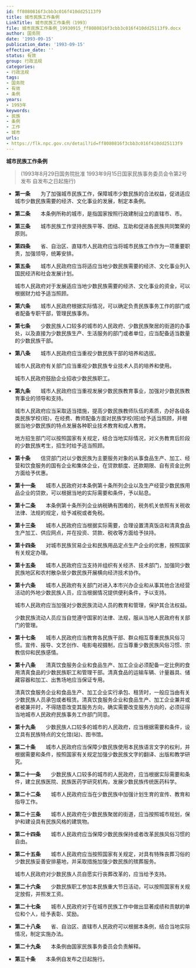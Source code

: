 ```yaml
---
id: ff8080816f3cbb3c016f410dd25113f9
title: 城市民族工作条例
LinkTitle: 城市民族工作条例（1993）
file: 城市民族工作条例_19930915_ff8080816f3cbb3c016f410dd25113f9.docx
author: 国务院
date: '1993-09-15'
publication_date: '1993-09-15'
effective_date: ''
status: 有效
group: 行政法规
categories:
- 行政法规
tags:
- 国务院
- 有效
- 条例
years:
- 1993年
keywords:
- 民族
- 条例
- 工作
- 城市
urls:
- https://flk.npc.gov.cn/detail?id=ff8080816f3cbb3c016f410dd25113f9
---
```


**城市民族工作条例**

> (1993年8月29日国务院批准 1993年9月15日国家民族事务委员会令第2号发布 自发布之日起施行)

- **第一条**　　为了加强城市民族工作，保障城市少数民族的合法权益，促进适应城市少数民族需要的经济、文化事业的发展，制定本条例。

- **第二条**　　本条例所称的城市，是指国家按照行政建制设立的直辖市、市。

- **第三条**　　城市民族工作坚持民族平等、团结、互助和促进各民族共同繁荣的原则。

- **第四条**　　省、自治区、直辖市人民政府应当将城市民族工作作为一项重要职责，加强领导，统筹安排。

- **第五条**　　城市人民政府应当将适应当地少数民族需要的经济、文化事业列入国民经济和社会发展计划。

  城市人民政府对于发展适应当地少数民族需要的经济、文化事业的资金，可以根据财力给予适当照顾。

- **第六条**　　城市人民政府根据实际情况，可以确定负责民族事务工作的部门或者配备专职干部，管理民族事务。

- **第七条**　　少数民族人口较多的城市的人民政府、少数民族聚居的街道的办事处，以及直接为少数民族生产、生活服务的部门或者单位，应当配备适当数量的少数民族干部。

- **第八条**　　城市人民政府应当重视少数民族干部的培养和选拔。

  城市人民政府有关部门应当重视少数民族专业技术人员的培养和使用。

  城市人民政府鼓励企业招收少数民族职工。

- **第九条**　　城市人民政府应当重视发展少数民族教育事业，加强对少数民族教育事业的领导和支持。

  城市人民政府应当采取适当措施，提高少数民族教师队伍的素质，办好各级各类民族学校(班)，在经费、教师配备方面对民族学校(班)给予适当照顾，并根据当地少数民族的特点发展各种职业技术教育和成人教育。

  地方招生部门可以按照国家有关规定，结合当地实际情况，对义务教育后阶段的少数民族考生，招生时给予适当照顾。

- **第十条**　　信贷部门对以少数民族为主要服务对象的从事食品生产、加工、经营和饮食服务的国有企业和集体企业，在贷款额度、还款期限、自有资金比例方面给予优惠。

- **第十一条**　　城市人民政府对本条例第十条所列企业以及生产经营少数民族用品企业的贷款，可以根据当地的实际需要和条件，予以贴息。

- **第十二条**　　本条例第十条所列企业纳税确有困难的，税务机关依照有关税收法律、法规的规定，给予减税或者免税。

- **第十三条**　　城市人民政府应当根据实际需要，合理设置清真饭店和清真食品生产加工、供应网点，并在投资、贷款、税收等方面给予扶持。

- **第十四条**　　对城市民族贸易企业和民族用品定点生产企业的优惠，按照国家有关规定办理。

- **第十五条**　　城市人民政府应当支持并组织有关经济、技术部门，加强同少数民族地区和农村散杂居少数民族开展横向经济技术协作。

- **第十六条**　　城市人民政府有关部门对进入本市兴办企业和从事其他合法经营活动的外地少数民族人员，应当根据情况提供便利条件，予以支持。

  城市人民政府应当加强对少数民族流动人员的教育和管理，保护其合法权益。

  少数民族流动人员应当自觉遵守国家的法律、法规，服从当地人民政府有关部门的管理。

- **第十七条**　　城市人民政府应当教育各民族干部、群众相互尊重民族风俗习惯。宣传、报导、文艺创作、电影电视摄制，应当尊重少数民族风俗习惯、宗教信仰和民族感情。

- **第十八条**　　清真饮食服务企业和食品生产、加工企业必须配备一定比例的食用清真食品的少数民族职工和管理干部。清真食品的运输车辆、计量器具、储藏容器和加工、出售场地应当保证专用。

  清真饮食服务企业和食品生产、加工企业实行承包、租赁时，一般应当由有关少数民族人员承包或者租赁。清真饮食服务企业和食品生产、加工企业兼并或者被兼并时，不得随意改变其服务方向，确实需要改变服务方向的，必须征得当地城市人民政府民族事务工作部门同意。

- **第十九条**　　少数民族人口较多的城市的人民政府，应当根据需要和条件，设立具有民族特点的文化馆(站)、图书馆。

- **第二十条**　　城市人民政府应当保障少数民族使用本民族语言文字的权利，并根据需要和条件，按照国家有关规定加强少数民族文字的翻译、出版和教学研究。

- **第二十一条**　　少数民族人口较多的城市的人民政府，应当根据实际需要和条件，建立民族医院、民族医药学研究机构，发展少数民族传统医药科学。

- **第二十二条**　　城市人民政府应当在少数民族中加强计划生育的宣传、教育和指导工作。

- **第二十三条**　　城市人民政府在少数民族聚居的街道，应当按照城市规划，保护和建设具有民族风格的建筑物。

- **第二十四条**　　城市人民政府应当保障少数民族保持或者改革民族风俗习惯的自由。

- **第二十五条**　　城市人民政府应当按照国家有关规定，对具有特殊丧葬习俗的少数民族妥善安排墓地，并采取措施加强少数民族的殡葬服务。

  城市人民政府对少数民族人员自愿实行丧葬改革的，应当给予支持。

- **第二十六条**　　少数民族职工参加本民族重大节日活动，可以按照国家有关规定放假，并照发工资。

- **第二十七条**　　城市人民政府对于在城市民族工作中做出显著成绩和贡献的单位和个人，给予表彰、奖励。

- **第二十八条**　　省、自治区、直辖市人民政府可以根据本条例，结合当地实际情况，制定实施办法。

- **第二十九条**　　本条例由国家民族事务委员会负责解释。

- **第三十条**　　本条例自发布之日起施行。
